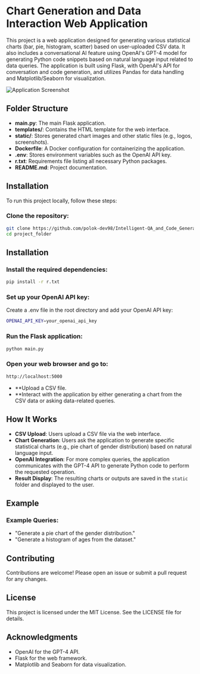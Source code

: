 # Chart Generation and Data Interaction Web Application

This project is a web application designed for generating various statistical charts (bar, pie, histogram, scatter) based on user-uploaded CSV data. It also includes a conversational AI feature using OpenAI's GPT-4 model for generating Python code snippets based on natural language input related to data queries. The application is built using Flask, with OpenAI's API for conversation and code generation, and utilizes Pandas for data handling and Matplotlib/Seaborn for visualization.

![Application Screenshot](static/image.png)

## Folder Structure

- **main.py**: The main Flask application.
- **templates/**: Contains the HTML template for the web interface.
- **static/**: Stores generated chart images and other static files (e.g., logos, screenshots).
- **Dockerfile**: A Docker configuration for containerizing the application.
- **.env**: Stores environment variables such as the OpenAI API key.
- **r.txt**: Requirements file listing all necessary Python packages.
- **README.md**: Project documentation.

## Installation

To run this project locally, follow these steps:

### Clone the repository:
```bash
git clone https://github.com/polok-dev98/Intelligent-QA_and_Code_Generation-Chatbot-for-Tabular-Data_OpenAI.git
cd project_folder
```

## Installation

### Install the required dependencies:
```bash
pip install -r r.txt
```

### Set up your OpenAI API key:
Create a .env file in the root directory and add your OpenAI API key:
```bash
OPENAI_API_KEY=your_openai_api_key
```

### Run the Flask application:
```bash
python main.py
```
### Open your web browser and go to:
```bash
http://localhost:5000
```

- **Upload a CSV file. </br>
- **Interact with the application by either generating a chart from the CSV data or asking data-related queries.

## How It Works

- **CSV Upload**: Users upload a CSV file via the web interface.
- **Chart Generation**: Users ask the application to generate specific statistical charts (e.g., pie chart of gender distribution) based on natural language input.
- **OpenAI Integration**: For more complex queries, the application communicates with the GPT-4 API to generate Python code to perform the requested operation.
- **Result Display**: The resulting charts or outputs are saved in the `static` folder and displayed to the user.

## Example

### Example Queries:
- "Generate a pie chart of the gender distribution."
- "Generate a histogram of ages from the dataset."
## Contributing
Contributions are welcome! Please open an issue or submit a pull request for any changes.

## License
This project is licensed under the MIT License. See the LICENSE file for details.

## Acknowledgments
- OpenAI for the GPT-4 API.
- Flask for the web framework.
- Matplotlib and Seaborn for data visualization.


